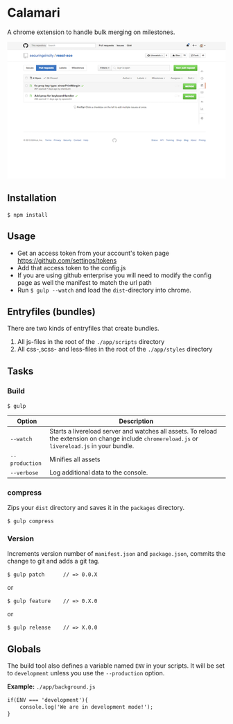 # Calamari

A chrome extension to handle bulk merging on milestones. 


![screenshot](https://raw.githubusercontent.com/securingsincity/chrome-calamari/master/artworks/Screenshot_640x400.png)


## Installation

	$ npm install

## Usage
* Get an access token from your account's token page https://github.com/settings/tokens
* Add that access token to the config.js 
* If you are using github enterprise you will need to modify the config page as well the manifest to match the url path
* Run `$ gulp --watch` and load the `dist`-directory into chrome.



## Entryfiles (bundles)

There are two kinds of entryfiles that create bundles.

1. All js-files in the root of the `./app/scripts` directory
2. All css-,scss- and less-files in the root of the `./app/styles` directory

## Tasks

### Build

	$ gulp


| Option         | Description                                                                                                                                       |
|----------------|---------------------------------------------------------------------------------------------------------------------------------------------------|
| `--watch`      | Starts a livereload server and watches all assets. To reload the extension on change include `chromereload.js` or `livereload.js` in your bundle. |
| `--production` | Minifies all assets                                                                                                                               |
| `--verbose`    | Log additional data to the console.            


### compress

Zips your `dist` directory and saves it in the `packages` directory.

    $ gulp compress

### Version

Increments version number of `manifest.json` and `package.json`, 
commits the change to git and adds a git tag.


    $ gulp patch      // => 0.0.X
 
or 

    $ gulp feature    // => 0.X.0

or 

    $ gulp release    // => X.0.0


## Globals

The build tool also defines a variable named `ENV` in your scripts. It will be set to `development` unless you use the `--production` option.


**Example:** `./app/background.js`

	if(ENV === 'development'){
		console.log('We are in development mode!');
	}

	





